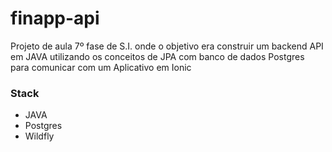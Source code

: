 # finapp-api
Projeto de aula 7º fase de S.I. onde o objetivo era construir um backend API em JAVA utilizando os conceitos de JPA com banco de dados Postgres para comunicar com um Aplicativo em Ionic 

### Stack
- JAVA
- Postgres
- Wildfly

